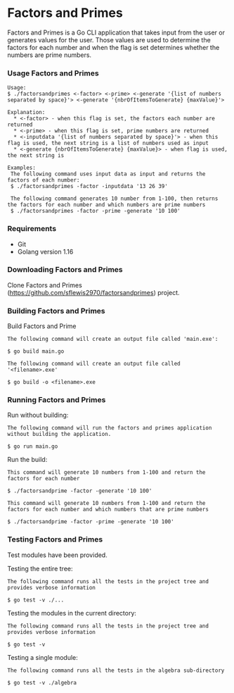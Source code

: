 # Factors and Primes
Factors and Primes is a Go CLI application that takes input from the user or generates values for the user.
Those values are used to determine the factors for each number and when the flag is set determines whether 
the numbers are prime numbers.

### Usage Factors and Primes
```
Usage:
$ ./factorsandprimes <-factor> <-prime> <-generate '{list of numbers separated by space}'> <-generate '{nbrOfItemsToGenerate} {maxValue}'>

Explanation:
  * <-factor> - when this flag is set, the factors each number are returned
  * <-prime> - when this flag is set, prime numbers are returned
  * <-inputdata '{list of numbers separated by space}'> - when this flag is used, the next string is a list of numbers used as input
  * <-generate {nbrOfItemsToGenerate} {maxValue}> - when flag is used, the next string is 

Examples:
 The following command uses input data as input and returns the factors of each number:
 $ ./factorsandprimes -factor -inputdata '13 26 39' 
 
 The following command generates 10 number from 1-100, then returns the factors for each number and which numbers are prime numbers
 $ ./factorsandprimes -factor -prime -generate '10 100'
```

### Requirements

  * Git
  * Golang version 1.16

### Downloading Factors and Primes

Clone Factors and Primes (https://github.com/sflewis2970/factorsandprimes) project.

### Building Factors and Primes

Build Factors and Prime
```
The following command will create an output file called 'main.exe':

$ go build main.go
```

```
The following command will create an output file called '<filename>.exe'

$ go build -o <filename>.exe
```

### Running Factors and Primes

Run without building:
```
The following command will run the factors and primes application without building the application.

$ go run main.go
```

Run the build:
```
This command will generate 10 numbers from 1-100 and return the factors for each number

$ ./factorsandprime -factor -generate '10 100'
```

```
This command will generate 10 numbers from 1-100 and return the factors for each number and which numbers that are prime numbers

$ ./factorsandprime -factor -prime -generate '10 100'
```

### Testing Factors and Primes

Test modules have been provided.

Testing the entire tree:

```
The following command runs all the tests in the project tree and provides verbose information

$ go test -v ./...
```

Testing the modules in the current directory:

```
The following command runs all the tests in the project tree and provides verbose information

$ go test -v
```

Testing a single module:

```
The following command runs all the tests in the algebra sub-directory

$ go test -v ./algebra
```
